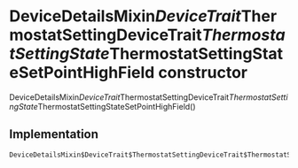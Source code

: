 


# DeviceDetailsMixin$DeviceTrait$ThermostatSettingDeviceTrait$ThermostatSettingState$ThermostatSettingStateSetPointHighField constructor







DeviceDetailsMixin$DeviceTrait$ThermostatSettingDeviceTrait$ThermostatSettingState$ThermostatSettingStateSetPointHighField()





## Implementation

```dart
DeviceDetailsMixin$DeviceTrait$ThermostatSettingDeviceTrait$ThermostatSettingState$ThermostatSettingStateSetPointHighField();
```







